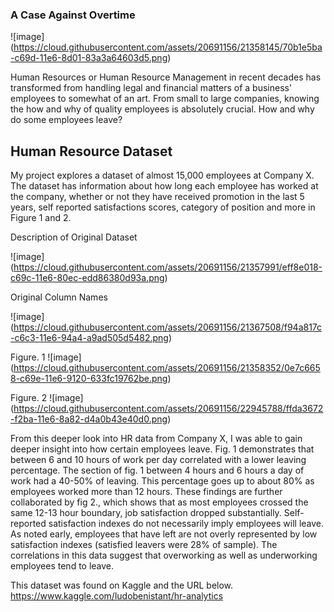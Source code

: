 ### A Case Against Overtime
![image] (https://cloud.githubusercontent.com/assets/20691156/21358145/70b1e5ba-c69d-11e6-8d01-83a3a64603d5.png)


Human Resources or Human Resource Management in recent decades has transformed from handling legal and financial matters of a business' employees to somewhat of an art. From small to large companies, knowing the how and why of  quality employees is absolutely crucial. How and why do some employees leave? 

## Human Resource Dataset 

My project explores a dataset of almost 15,000 employees at Company X. The dataset has information about how long each employee has worked at the company, whether or not they have received promotion in the last 5 years, self reported satisfactions scores, category of position and more in Figure 1 and 2. 

Description of Original Dataset

![image] (https://cloud.githubusercontent.com/assets/20691156/21357991/eff8e018-c69c-11e6-80ec-edd86380d93a.png)

Original Column Names 


![image] (https://cloud.githubusercontent.com/assets/20691156/21367508/f94a817c-c6c3-11e6-94a4-a9ad505d5482.png)


Figure. 1 
![image] (https://cloud.githubusercontent.com/assets/20691156/21358352/0e7c6658-c69e-11e6-9120-633fc19762be.png)


Figure. 2
![image] (https://cloud.githubusercontent.com/assets/20691156/22945788/ffda3672-f2ba-11e6-8a82-d4a0b43e40d0.png)

From this deeper look into HR data from Company X, I was able to gain deeper insight into how certain employees leave. Fig. 1 demonstrates that between 6 and 10 hours of work per day correlated with a lower leaving percentage. The section of fig. 1 between 4 hours and 6 hours a day of work had a 40-50% of leaving. This percentage goes up to about 80%  as employees worked more than 12 hours. These findings are further collaborated by fig 2., which shows that as most employees crossed the same 12-13 hour boundary, job satisfaction dropped substantially. Self-reported satisfaction indexes do not necessarily imply employees will leave. As noted early, employees that have left are not overly represented by low satisfaction indexes (satisfied leavers were 28% of sample).  The correlations in this data suggest that overworking as well as underworking employees tend to leave. 







This dataset was found on Kaggle and the URL below.
https://www.kaggle.com/ludobenistant/hr-analytics
